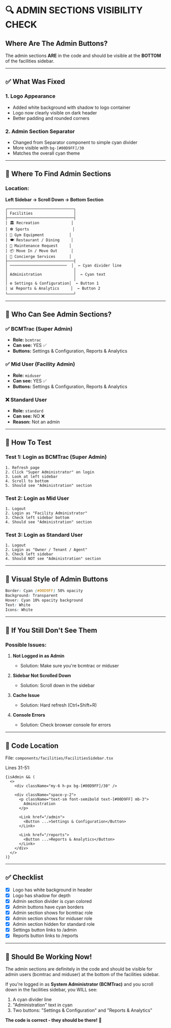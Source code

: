 # 🔍 ADMIN SECTIONS VISIBILITY CHECK

## Where Are The Admin Buttons?

The admin sections **ARE** in the code and should be visible at the **BOTTOM** of the facilities sidebar.

---

## ✅ What Was Fixed

### 1. **Logo Appearance**
- Added white background with shadow to logo container
- Logo now clearly visible on dark header
- Better padding and rounded corners

### 2. **Admin Section Separator**
- Changed from Separator component to simple cyan divider
- More visible with `bg-[#00D9FF]/30`
- Matches the overall cyan theme

---

## 📍 Where To Find Admin Sections

### Location:
**Left Sidebar → Scroll Down → Bottom Section**

```
┌─────────────────────────────┐
│ Facilities                  │
├─────────────────────────────┤
│ 🏛️ Recreation              │
│ ⚽ Sports                   │
│ 💪 Gym Equipment           │
│ 🍽️ Restaurant / Dining     │
│ 🔧 Maintenance Request     │
│ 📦 Move In / Move Out      │
│ 🔔 Concierge Services      │
├─────────────────────────────┤
│ ─────────────────────────  │  ← Cyan divider line
│                             │
│ Administration              │  ← Cyan text
│                             │
│ ⚙️ Settings & Configuration│  ← Button 1
│ 📊 Reports & Analytics     │  ← Button 2
└─────────────────────────────┘
```

---

## 👥 Who Can See Admin Sections?

### ✅ BCMTrac (Super Admin)
- **Role:** `bcmtrac`
- **Can see:** YES ✅
- **Buttons:** Settings & Configuration, Reports & Analytics

### ✅ Mid User (Facility Admin)  
- **Role:** `miduser`
- **Can see:** YES ✅
- **Buttons:** Settings & Configuration, Reports & Analytics

### ❌ Standard User
- **Role:** `standard`
- **Can see:** NO ❌
- **Reason:** Not an admin

---

## 🧪 How To Test

### Test 1: Login as BCMTrac (Super Admin)
```
1. Refresh page
2. Click "Super Administrator" on login
3. Look at left sidebar
4. Scroll to bottom
5. Should see "Administration" section
```

### Test 2: Login as Mid User
```
1. Logout
2. Login as "Facility Administrator"
3. Check left sidebar bottom
4. Should see "Administration" section
```

### Test 3: Login as Standard User
```
1. Logout  
2. Login as "Owner / Tenant / Agent"
3. Check left sidebar
4. Should NOT see "Administration" section
```

---

## 🎨 Visual Style of Admin Buttons

```css
Border: Cyan (#00D9FF) 50% opacity
Background: Transparent
Hover: Cyan 10% opacity background
Text: White
Icons: White
```

---

## 🐛 If You Still Don't See Them

### Possible Issues:

1. **Not Logged in as Admin**
   - Solution: Make sure you're bcmtrac or miduser

2. **Sidebar Not Scrolled Down**
   - Solution: Scroll down in the sidebar

3. **Cache Issue**
   - Solution: Hard refresh (Ctrl+Shift+R)

4. **Console Errors**
   - Solution: Check browser console for errors

---

## 📝 Code Location

File: `components/facilities/FacilitiesSidebar.tsx`

Lines 31-51:
```tsx
{isAdmin && (
  <>
    <div className="my-6 h-px bg-[#00D9FF]/30" />
    
    <div className="space-y-2">
      <p className="text-sm font-semibold text-[#00D9FF] mb-3">
        Administration
      </p>
      
      <Link href="/admin">
        <Button ...>Settings & Configuration</Button>
      </Link>
      
      <Link href="/reports">
        <Button ...>Reports & Analytics</Button>
      </Link>
    </div>
  </>
)}
```

---

## ✅ Checklist

- [x] Logo has white background in header
- [x] Logo has shadow for depth
- [x] Admin section divider is cyan colored
- [x] Admin buttons have cyan borders
- [x] Admin section shows for bcmtrac role
- [x] Admin section shows for miduser role
- [x] Admin section hidden for standard role
- [x] Settings button links to /admin
- [x] Reports button links to /reports

---

## 🎉 Should Be Working Now!

The admin sections are definitely in the code and should be visible for admin users (bcmtrac and miduser) at the bottom of the facilities sidebar.

If you're logged in as **System Administrator (BCMTrac)** and you scroll down in the facilities sidebar, you WILL see:
1. A cyan divider line
2. "Administration" text in cyan
3. Two buttons: "Settings & Configuration" and "Reports & Analytics"

**The code is correct - they should be there!** 🚀
